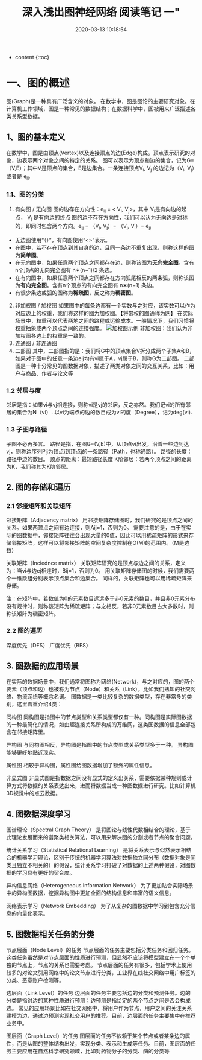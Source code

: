 ﻿---
layout: post
title:  深入浅出图神经网络 阅读笔记 一"
date:   2020-03-13 10:18:54
categories: Graph 原理解析
tags:    Graph 基础知识
---

* content
{:toc}

# 一、图的概述
图(Graph)是一种具有广泛含义的对象。
在数学中，图是图论的主要研究对象。在计算机工作领域，图是一种常见的数据结构；在数据科学中，图被用来广泛描述各类关系型数据。

## 1、图的基本定义
在数学中，图是由顶点(Vertex)以及连接顶点的边(Edge)构成。顶点表示研究的对象，边表示两个对象之间的特定的关系。
图可以表示为顶点和边的集合，记为G=（V,E）；其中V是顶点的集合，E是边集合。一条连接顶点V<sub>i</sub>, V<sub>j</sub> 的边记为（V<sub>i</sub>, V<sub>j</sub>）或者是 e<sub>ij</sub>.

### 1.1、图的分类

 1. 有向图 / 无向图
    图的边存在方向性：e<sub>ij</sub> = < V<sub>i</sub>, V<sub>j</sub>>，其中 V<sub>i</sub>是有向边的起点， V<sub>j</sub> 是有向边的终点
    图的边不存在方向性，我们可以认为无向边是对称的，即同时包含两个方向。e<sub>ij</sub> = （V<sub>i</sub>, V<sub>j</sub>）= （V<sub>j</sub>, V<sub>i</sub>）= e<sub>ji</sub>
- 无边图使用“（）”，有向图使用“<>”表示。
- 在图中，若不存在顶点到其自身的边，且同一条边不重复出现，则称这样的图为**简单图**。
- 在无向图中，如果任意两个顶点之间都存在边，则称该图为**无向完全图**。含有n个顶点的无向完全图有 n∗(n−1)/2 条边。
- 在有向图中，如果任意两个顶点之间都存在方向弧尾相反的两条弧，则称该图为**有向完全图**。含有n个顶点的有向完全图有 n∗(n−1) 条边。
- 有很少条边或弧的图称为**稀疏图**，反之称为**稠密图**。
 2. 非加权图 / 加权图
    如果图中的每条边都有一个实数与之对应，该实数可以作为对应边上的权重，我们称这样的图为加权图。【将带权的图通称为网】
在实际场景中，权重可以代表两地之间的路程或运输成本。一般情况下，我们习惯将权重抽象成两个顶点之间的连接强度。
![加权图示例](https://i.loli.net/2020/03/14/RuDCfxXIlEKY7yQ.png)
    非加权图：我们认为非加权图各边上的权重是一致的。
 3. 连通图 / 非连通图
 4. 二部图
    其中，二部图指的是：我们将G中的顶点集合V拆分成两个子集A和B，如果对于图中的任意一条边eij均有vi属于A，vj属于B，则称G为二部图。
二部图是一种十分常见的图数据对象，描述了两类对象之间的交互关系，比如：用户与商品、作者与论文等

### 1.2 邻居与度
邻居是指：如果vi与vj相连接，则称vi是vj的邻居，反之亦然。我们记vi的所有邻居的集合为N（vi）.
以vi为端点的边的数目成为vi的度（Degree），记为deg(vi).

### 1.3 子图与路径
子图不必再多言。
路径是指，在图G=(V,E)中，从顶点vi出发，沿着一些边到达vj，则称边序列Pij为顶点i到顶点j的一条路径（Path，也称通路）。
路径的长度：路径中边的数目。
顶点的距离：最短路径长度
K阶邻居：若两个顶点之间的距离为K，我们称其为K阶邻居。

## 2. 图的存储和遍历

### 2.1 邻接矩阵和关联矩阵

邻接矩阵（Adjacency matrix）
用邻接矩阵存储图时，我们研究的是顶点之间的关系。如果两顶点之间有边连接，则Aij=1，否则为0。
需要注意的是，由于在实际的图数据中，邻接矩阵往往会出现大量的0值，因此可以用稀疏矩阵的形式来存储邻接矩阵，这样可以将邻接矩阵的空间复杂度控制在O(M)的范围内。（M是边数）

关联矩阵（Inciednce matrix）
关联矩阵研究的是顶点与边之间的关系，定义为：当vi与边ej相连时，Bij=1，否则为0。
用关联矩阵存储图的时候，我们需要两个一维数组分别表示顶点集合和边集合。
同样的，关联矩阵也可以用稀疏矩阵来存储。

注：在矩阵中，若数值为0的元素数目远远多于非0元素的数目，并且非0元素分布没有规律时，则称该矩阵为稀疏矩阵；与之相反，若非0元素数目占大多数时，则称该矩阵为稠密矩阵。

### 2.2 图的遍历

深度优先（DFS）
广度优先（BFS）
## 3. 图数据的应用场景

在实际的数据场景中，我们通常将图称为网络(Network)，与之对应的，图的两个要素（顶点和边）也被称为节点（Node）和关系（Link），比如我们熟知的社交网络、物流网络等概念名词。
图数据是一类比较复杂的数据类型，存在非常多的类别，这里着重介绍4类：

同构图
同构图是指图中的节点类型和关系类型都仅有一种。同构图是实际图数据的一种最简化的情况，如由超连接关系所构成的万维网，这类图数据的信息全部包含在邻接矩阵里。

异构图
与同构图相反，异构图是指图中的节点类型或关系类型多于一种。
异构图能够更好地贴近现实。

属性图
相较于异构图，属性图给图数据增加了额外的属性信息。

非显式图
非显式图是指数据之间没有显式的定义出关系，需要依据某种规则或计算方式将数据的关系表达出来，进而将数据当成一种图数据进行研究。比如计算机3D视觉中的点云数据。

## 4. 图数据深度学习

图谱理论（Spectral Graph Theory）
是将图论与线性代数相结合的理论，基于此理论发展而来的谱聚类相关算法，可以用来解决图的分割或者节点的聚合问题。

统计关系学习（Statistical Relational Learning）
是将关系表示与似然表示相结合的机器学习理论，区别于传统的机器学习算法对数据独立同分布（数据对象是同类且独立不相关的）的假设，统计关系学习打破了对数据的上述两种假设，对图数据的学习具有更好的契合度。

异构信息网络（Heterogeneous Information Network）
为了更加贴合实际场景中的异构图数据，挖掘异构图中更加全面的结构信息和丰富的语义信息。

网络表示学习（Network Embedding）
为了从复杂的图数据中学习到包含充分信息的向量化表示。

## 5. 图数据相关任务的分类

节点层面（Node Level）的任务
节点层面的任务主要包括分类任务和回归任务。
这类任务虽然是对节点层面的性质进行预测，但显然不应该将模型建立在一个个单独的节点上，节点的关系也需要考虑。
节点层面的任务有很多，包括学术上使用较多的对论文引用网络中的论文节点进行分类，工业界在线社交网络中用户标签的分类、恶意账户检测等。

边层面（Link Level）的任务
边层面的任务主要包括边的分类和预测任务。边的分类是指对边的某种性质进行预测；边预测是指给定的两个节点之间是否会构成边。
常见的应用场景比如在社交网络中，将用户作为节点，用户之间的关注关系建模为边，通过边预测实现社交用户的推荐。目前，边层面的任务主要集中在推荐业务中。

图层面（Graph Level）的任务
图层面的任务不依赖于某个节点或者某条边的属性，而是从图的整体结构出发，实现分类、表示和生成等任务。目前，图层面的任务主要应用在自然科学研究领域，比如对药物分子的分类、酶的分类等

